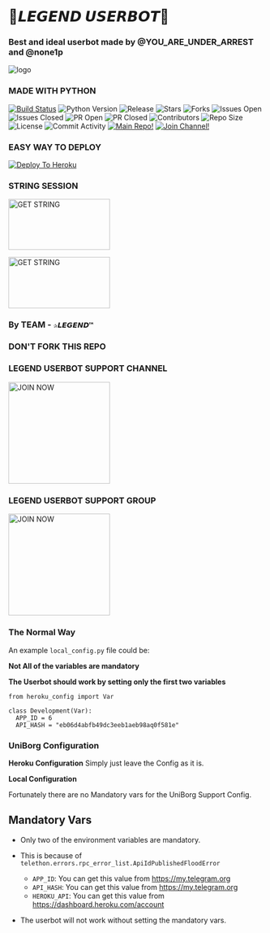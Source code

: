 # 🌹𝙇𝙀𝙂𝙀𝙉𝘿 𝙐𝙎𝙀𝙍𝘽𝙊𝙏🌹

### Best and ideal userbot made by @YOU_ARE_UNDER_ARREST and  @none1p



![logo](https://telegra.ph/file/ee654dc022141d6a4b608.jpg)






### MADE WITH PYTHON


[![Build Status](https://travis-ci.com/Bristi-OP/LEGEND.svg?branch=master)](https://travis-ci.com/Bristi-OP/LEGEND) ![Python Version](https://img.shields.io/badge/python-3.8-lightgrey) ![Release](https://img.shields.io/github/v/release/Bristi-OP/LEGEND) ![Stars](https://img.shields.io/github/stars/Bristi-OP/LEGEND) ![Forks](https://img.shields.io/github/forks/Bristi-OP/LEGEND) ![Issues Open](https://img.shields.io/github/issues/Bristi-OP/LEGEND) ![Issues Closed](https://img.shields.io/github/issues-closed/Bristi-OP/LEGEND) ![PR Open](https://img.shields.io/github/issues-pr/Bristi-OP/LEGEND) ![PR Closed](https://img.shields.io/github/issues-pr-closed/Bristi-OP/LEGEND) ![Contributors](https://img.shields.io/github/contributors/Bristi-OP/LEGEND) ![Repo Size](https://img.shields.io/github/repo-size/Bristi-OP/LEGEND) ![License](https://img.shields.io/github/license/Bristi-OP/LEGEND) ![Commit Activity](https://img.shields.io/github/commit-activity/m/Bristi-OP/LEGEND) [![Main Repo!](https://img.shields.io/badge/Main%20Repo-!-orange)](https://github.com/Bristi-OP/LEGEND) [![Join Channel!](https://img.shields.io/badge/Join%20Channel-!-red)](https://t.me/legend_userbot_support_channel) 


### EASY WAY TO DEPLOY

[![Deploy To Heroku](https://www.herokucdn.com/deploy/button.svg)](https://heroku.com/deploy?template=https://github.com/Bristi-OP/LEGEND/)

### STRING SESSION 

<p align="centre"><a href="https://repl.it/@aritramandal1/Legenduserbot?template=https://repl.it/@aritramandal1/Legenduserbot#main.py"> <img src="https://telegra.ph/file/b9133ebfd256fb7d2993a.jpg" alt="GET STRING" width="200" height="100.100"/></a></p>
<p align="centre"><a href="https://repl.it/@bristi648/Legenduserbot?template=https://repl.it/@bristi648/Legenduserbot"> <img src="https://telegra.ph/file/938cab3c80aa99cb2937e.jpg" alt="GET STRING" width="200" height="100.100"/></a></p>






### By TEAM - `✰𝙇𝙀𝙂𝙀𝙉𝘿™`

### DON'T FORK THIS REPO 


### LEGEND USERBOT SUPPORT CHANNEL





<p align="centre"><a href="https://t.me/legend_userbot_support_channel?template=https://t.me/legend_userbot_support_channel"> <img src="https://telegra.ph/file/6b2aeeccbbf98a3e64f01.jpg" alt="JOIN NOW " width="200" height="200.200"/></a></p>





### LEGEND USERBOT SUPPORT GROUP






<p align="centre"><a href="https://t.me/LEGEND_USERBOT_SUPPORT?template=https://t.me/LEGEND_USERBOT_SUPPORT"> <img src="https://telegra.ph/file/9ff92c38775ab62acf606.jpg" alt="JOIN NOW " width="200" height="200.200"/></a></p>





###  The Normal Way

An example `local_config.py` file could be:

**Not All of the variables are mandatory**

__The Userbot should work by setting only the first two variables__

```python3
from heroku_config import Var

class Development(Var):
  APP_ID = 6
  API_HASH = "eb06d4abfb49dc3eeb1aeb98aq0f581e"
```

### UniBorg Configuration


            
**Heroku Configuration**
Simply just leave the Config as it is.

**Local Configuration**

Fortunately there are no Mandatory vars for the UniBorg Support Config.

## Mandatory Vars

- Only two of the environment variables are mandatory.
- This is because of `telethon.errors.rpc_error_list.ApiIdPublishedFloodError`

    - `APP_ID`:   You can get this value from https://my.telegram.org
    - `API_HASH`:   You can get this value from https://my.telegram.org
    - `HEROKU_API`: You can get this value from https://dashboard.heroku.com/account 

- The userbot will not work without setting the mandatory vars.



